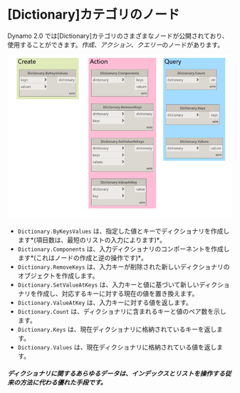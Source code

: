 

# [Dictionary]カテゴリのノード

Dynamo 2.0 では[Dictionary]カテゴリのさまざまなノードが公開されており、使用することができます。*作成、アクション、クエリー*のノードがあります。

![画像](images/9-2/9-2_dictionaryNodes.png)

* ```Dictionary.ByKeysValues``` は、指定した値とキーでディクショナリを作成します*(項目数は、最短のリストの入力によります)*。
* ```Dictionary.Components``` は、入力ディクショナリのコンポーネントを作成します*(これはノードの作成と逆の操作です)*。
* ```Dictionary.RemoveKeys``` は、入力キーが削除された新しいディクショナリのオブジェクトを作成します。
* ```Dictionary.SetValueAtKeys``` は、入力キーと値に基づいて新しいディクショナリを作成し、対応するキーに対する現在の値を置き換えます。
* ```Dictionary.ValueAtKey``` は、入力キーに対する値を返します。
* ```Dictionary.Count``` は、ディクショナリに含まれるキーと値のペア数を示します。
* ```Dictionary.Keys``` は、現在ディクショナリに格納されているキーを返します。
* ```Dictionary.Values``` は、現在ディクショナリに格納されている値を返します。

##### ディクショナリに関するあらゆるデータは、インデックスとリストを操作する従来の方法に代わる優れた手段です。

